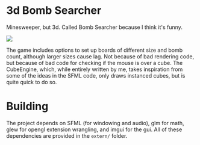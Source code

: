 # 3d Bomb Searcher
Minesweeper, but 3d. Called Bomb Searcher because I think it's funny.

![](https://carsonrueber.com/images/3dBombSearcher/ingame.PNG)

The game includes options to set up boards of different size and bomb count, although larger sizes cause lag. Not because of bad rendering code, but because of bad code for checking if the mouse is over a cube.
The CubeEngine, which, while entirely written by me, takes inspiration from some of the ideas in the SFML code, only draws instanced cubes, but is quite quick to do so. 

# Building
The project depends on SFML (for windowing and audio), glm for math, glew for opengl extension wrangling, and imgui for the gui. All of these dependencies are provided in the `extern/` folder.
